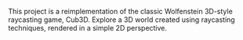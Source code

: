 This project is a reimplementation of the classic Wolfenstein 3D-style raycasting game, Cub3D. Explore a 3D world created using raycasting techniques, rendered in a simple 2D perspective.
